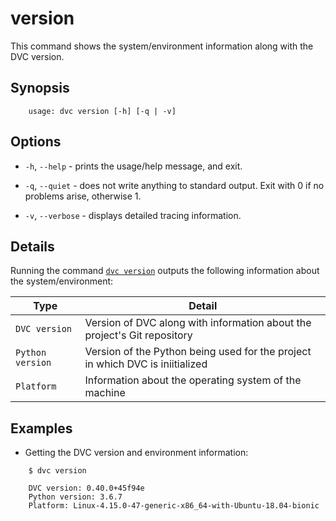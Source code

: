 # version

This command shows the system/environment information along with the DVC version.

## Synopsis

```usage
    usage: dvc version [-h] [-q | -v]
```

## Options

* `-h`, `--help` - prints the usage/help message, and exit.

* `-q`, `--quiet` - does not write anything to standard output. Exit with 0 if
  no problems arise, otherwise 1.

* `-v`, `--verbose` - displays detailed tracing information.

## Details

Running the command [`dvc version`](/doc/commands-reference/version) outputs the
following information about the system/environment:

Type | Detail
---- | ------
`DVC version` | Version of DVC along with information about the project's Git repository
`Python version` | Version of the Python being used for the project in which DVC is iniitialized
`Platform` | Information about the operating system of the machine

## Examples

* Getting the DVC version and environment information:

```dvc
    $ dvc version
    
    DVC version: 0.40.0+45f94e
    Python version: 3.6.7
    Platform: Linux-4.15.0-47-generic-x86_64-with-Ubuntu-18.04-bionic
```
